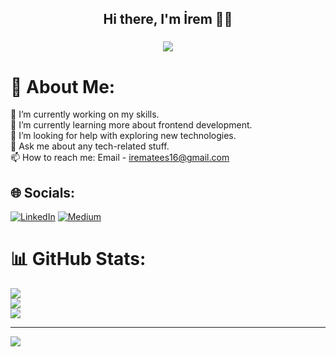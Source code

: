 <h2 align="center"> Hi there,  I'm İrem 🙋‍♀️</h2>
 
<h3 align="center">    <img src="https://allhacked.com/up/2019/03/hello-world.gif" /> <h3/>
 

# 💫 About Me:
🔭 I’m currently working on my skills.<br>🌱 I’m currently learning more about frontend development.<br>🤔 I’m looking for help with exploring new technologies.<br>💬 Ask me about any tech-related stuff.<br>📫 How to reach me: Email - irematees16@gmail.com


## 🌐 Socials:
[![LinkedIn](https://img.shields.io/badge/LinkedIn-%230077B5.svg?logo=linkedin&logoColor=white)](https://linkedin.com/in/irematees) [![Medium](https://img.shields.io/badge/Medium-12100E?logo=medium&logoColor=white)](https://medium.com/@irematees16) 


# 📊 GitHub Stats:
![](https://github-readme-stats.vercel.app/api?username=irematess&theme=merko&hide_border=false&include_all_commits=true&count_private=true)<br/>
![](https://github-readme-streak-stats.herokuapp.com/?user=irematess&theme=merko&hide_border=false)<br/>
![](https://github-readme-stats.vercel.app/api/top-langs/?username=irematess&theme=merko&hide_border=false&include_all_commits=true&count_private=true&layout=compact)

---
[![](https://visitcount.itsvg.in/api?id=irematess&icon=0&color=12)](https://visitcount.itsvg.in)

<!-- Proudly created with GPRM ( https://gprm.itsvg.in ) -->
